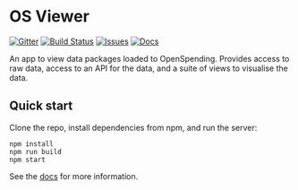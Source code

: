 # OS Viewer

[![Gitter](https://img.shields.io/gitter/room/openspending/chat.svg)](https://gitter.im/openspending/chat)
[![Build Status](https://travis-ci.org/openspending/os-viewer.svg?branch=master)](https://travis-ci.org/openspending/os-viewer)
[![Issues](https://img.shields.io/badge/issue-tracker-orange.svg)](https://github.com/openspending/openspending/issues)
[![Docs](https://img.shields.io/badge/docs-latest-blue.svg)](http://docs.openspending.org/en/latest/developers/viewer/)

An app to view data packages loaded to OpenSpending. Provides access to raw data, access to an API for the data, and a suite of views to visualise the data.

## Quick start

Clone the repo, install dependencies from npm, and run the server:

```
npm install
npm run build
npm start
```

See the [docs](http://docs.openspending.org/en/latest/developers/viewer/) for more information.
